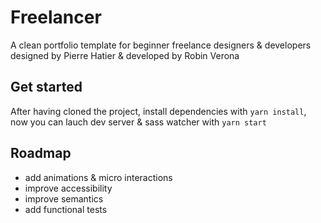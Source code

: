 # Freelancer
A clean portfolio template for beginner freelance designers & developers designed by Pierre Hatier & developed by Robin Verona

## Get started 

After having cloned the project, install dependencies with `yarn install`, now you can lauch dev server & sass watcher with `yarn start`

## Roadmap 
- add animations & micro interactions 
- improve accessibility 
- improve semantics 
- add functional tests 